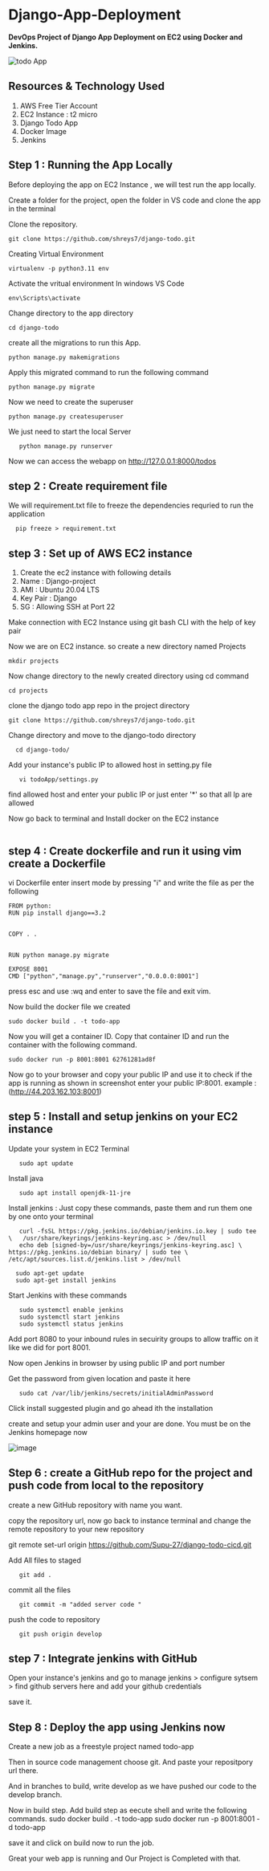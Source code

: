 # Django-App-Deployment
**DevOps Project of Django App Deployment on EC2 using Docker and Jenkins.**

![todo App](https://raw.githubusercontent.com/shreys7/django-todo/develop/staticfiles/todoApp.png)

## Resources & Technology Used
1. AWS Free Tier Account
2. EC2 Instance : t2 micro 
3. Django Todo App 
3. Docker Image
4. Jenkins 

## Step 1 : Running the App Locally
Before deploying the app on EC2 Instance , we will test run the app locally.

Create a folder for the project, open the folder in VS code and clone the app in the terminal 

Clone the repository.
```
git clone https://github.com/shreys7/django-todo.git
```

Creating Virtual Environment
```
virtualenv -p python3.11 env
```
Activate the vritual environment
In windows VS Code
``` 
env\Scripts\activate
```
Change directory to the app directory
  ``` 
  cd django-todo
  ```
create all the migrations to run this App.
```
python manage.py makemigrations
```
Apply this migrated command to run the following command
``` 
python manage.py migrate
```
Now we need to create the superuser
```
python manage.py createsuperuser
```
We just need to start the local Server
```
   python manage.py runserver
```
Now we can access the webapp on  http://127.0.0.1:8000/todos 

## step 2 : Create requirement file
We will requirement.txt file to freeze the dependencies requried to run the application
```
  pip freeze > requirement.txt
 ```
 
## step 3 : Set up  of AWS EC2 instance
1. Create the ec2 instance with following details
2. Name : Django-project
3. AMI : Ubuntu 20.04 LTS
4. Key Pair : Django
5. SG : Allowing SSH at Port 22

Make connection with EC2 Instance using git bash CLI with the help of key pair 

Now we are on EC2 instance. so create a new directory named Projects
```
mkdir projects
```
Now change directory to the newly created directory using cd command
```
cd projects
```
clone the django todo app repo in the project directory
```
git clone https://github.com/shreys7/django-todo.git
```
Change directory and move to the django-todo directory
```
  cd django-todo/
 ```
Add your instance's public IP to allowed host in setting.py file
```
   vi todoApp/settings.py
 ```
find allowed host and enter your public IP or just enter '*' so that all Ip are allowed

Now go back to terminal and Install docker on the EC2 instance
   ```sudo apt install docker.io
   ```
## step 4 : Create dockerfile and run it using vim create a Dockerfile
   vi Dockerfile
enter insert mode by pressing "i" and write the file as per the following
```
FROM python:
RUN pip install django==3.2


COPY . .


RUN python manage.py migrate

EXPOSE 8001
CMD ["python","manage.py","runserver","0.0.0.0:8001"]

```
press esc and use :wq and enter to save the file and exit vim.

Now build the docker file we created
```
sudo docker build . -t todo-app
 ````
   
Now you will  get a container ID. Copy that container ID and run the container with the following command.
``` 
sudo docker run -p 8001:8001 62761281ad8f
```

Now go to your browser and copy your public IP and use it to check if the app is running as shown in screenshot
enter your public IP:8001. example : (http://44.203.162.103:8001)



## step 5 : Install and setup jenkins on your EC2 instance
Update your system in EC2 Terminal
```
   sudo apt update
   ```
Install java
```
   sudo apt install openjdk-11-jre
   ```
Install jenkins : Just copy these commands, paste them and run them one by one onto your terminal
```
   curl -fsSL https://pkg.jenkins.io/debian/jenkins.io.key | sudo tee \   /usr/share/keyrings/jenkins-keyring.asc > /dev/null
   echo deb [signed-by=/usr/share/keyrings/jenkins-keyring.asc] \   https://pkg.jenkins.io/debian binary/ | sudo tee \   /etc/apt/sources.list.d/jenkins.list > /dev/null
 ```
 ```
   sudo apt-get update
   sudo apt-get install jenkins
   ```
Start Jenkins with these commands
```
   sudo systemctl enable jenkins
   sudo systemctl start jenkins
   sudo systemctl status jenkins
   ```
Add port 8080 to your inbound rules in secuirity groups to allow traffic on it like we did for port 8001.

Now open Jenkins in browser by using public IP and port number



Get the password from given location and paste it here
```
   sudo cat /var/lib/jenkins/secrets/initialAdminPassword
 ```


Click install suggested plugin and go ahead ith the installation


create and setup your admin user and your are done. You must be on the Jenkins homepage now
 

![image](https://user-images.githubusercontent.com/125067454/231465420-70498eb1-c961-4a71-89c6-5ab867e50d03.png)



## Step 6 : create a GitHub repo for the project and push code from local to the repository
create a new GitHub repository with name you want.

copy the repository url, now go back to instance terminal and change the remote repository to your new repository

   git remote set-url origin https://github.com/Supu-27/django-todo-cicd.git
   
Add All files to staged
```
   git add .
   ```
commit all the files
```
   git commit -m "added server code "
   ```
push the code to repository
```
   git push origin develop
   ```
## step 7 : Integrate jenkins with GitHub
Open your instance's jenkins and go to manage jenkins > configure sytsem > find github servers here and add your github credentials


save it.
## Step 8 : Deploy the app using Jenkins now
Create a new job as a freestyle project named todo-app

Then in source code management choose git. And paste your repositpory url there.



And in branches to build, write develop as we have pushed our code to the develop branch.


Now in build step. Add build step as eecute shell and write the following commands.
   sudo docker build . -t todo-app
   sudo docker run -p 8001:8001 -d todo-app


save it and click on build now to run the job.

Great your web app is running and Our Project is Completed with that.
